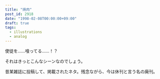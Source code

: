 ```yaml
---
title: "焼肉"
post_id: 2918
date: "1998-02-08T00:00:00+09:00"
draft: true
tags:
  - illustrations
  - analog
---
```



使徒を……喰ってる……！？

それはきっとこんなシーンなのでしょう。

昔某雑誌に投稿して、掲載されたネタ。残念ながら、今は休刊と言う名の廃刊。
